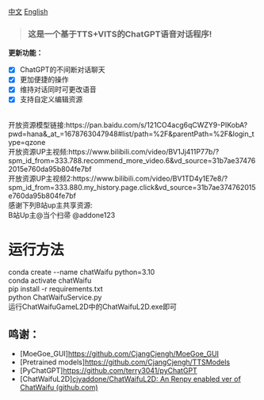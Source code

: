 

[中文](README.md "中文") [English](eng-README.md "English") 



> ### 这是一个基于TTS+VITS的ChatGPT语音对话程序!


**更新功能：**
* [x] ChatGPT的不间断对话聊天
* [x] 更加便捷的操作
* [x] 维持对话同时可更改语音
* [x] 支持自定义编辑资源
<br>
开放资源模型链接:https://pan.baidu.com/s/121CO4acg6qCWZY9-PIKobA?pwd=hana&_at_=1678763047948#list/path=%2F&parentPath=%2F&login_type=qzone  <br>
开放资源UP主视频:https://www.bilibili.com/video/BV1Jj411P77b/?spm_id_from=333.788.recommend_more_video.6&vd_source=31b7ae374762015e760da95b804fe7bf  <br>
开放资源UP主视频2:https://www.bilibili.com/video/BV1TD4y1E7e8/?spm_id_from=333.880.my_history.page.click&vd_source=31b7ae374762015e760da95b804fe7bf  <br>
感谢下列B站up主共享资源: <br>
B站Up主@当个扫帚 @addone123 <br>

# 运行方法

conda create --name chatWaifu python=3.10 <br>
conda activate chatWaifu <br>
pip install -r requirements.txt <br>
python ChatWaifuService.py <br>
运行ChatWaifuGameL2D中的ChatWaifuL2D.exe即可 <br>



## <span id="915">鸣谢：</span> 
- [MoeGoe_GUI]https://github.com/CjangCjengh/MoeGoe_GUI 
- [Pretrained models]https://github.com/CjangCjengh/TTSModels
- [PyChatGPT]https://github.com/terry3041/pyChatGPT <br>
- [ChatWaifuL2D][cjyaddone/ChatWaifuL2D: An Renpy enabled ver of ChatWaifu (github.com)](https://github.com/cjyaddone/ChatWaifuL2D)
